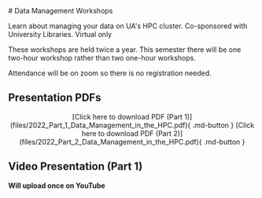 <link rel="stylesheet" href="/assets/stylesheets/embedded_files.css">
# Data Management Workshops

Learn about managing your data on UA's HPC cluster. Co-sponsored with University Libraries. Virtual only

These workshops are held twice a year. This semester there will be one two-hour workshop rather than two one-hour workshops.

Attendance will be on zoom so there is no registration needed.


## Presentation PDFs

<center>
[Click here to download PDF (Part 1)](files/2022_Part_1_Data_Management_in_the_HPC.pdf){ .md-button }
[Click here to download PDF (Part 2)](files/2022_Part_2_Data_Management_in_the_HPC.pdf){ .md-button }
</center>

## Video Presentation (Part 1)

**Will upload once on YouTube**

<!-- MP4s are too large to store in git repos. Need to upload to youtube. 
This hasn't been done, so I'll put the formatting below to prepare

<div class="auto-resizable-iframe">
  <div>
    <iframe frameborder="0" allowfullscreen="" src="https://www.youtube.com/embed/<ID HERE>"></iframe>
  </div>
</div>

-->
